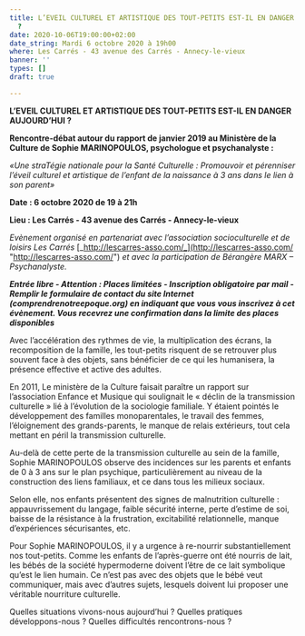 ```yaml
---
title: L’EVEIL CULTUREL ET ARTISTIQUE DES TOUT-PETITS EST-IL EN DANGER AUJOURD’HUI
  ?
date: 2020-10-06T19:00:00+02:00
date_string: Mardi 6 octobre 2020 à 19h00
where: Les Carrés - 43 avenue des Carrés - Annecy-le-vieux
banner: ''
types: []
draft: true

---
```

**L’EVEIL CULTUREL ET ARTISTIQUE DES TOUT-PETITS EST-IL EN DANGER AUJOURD’HUI ?**

**Rencontre-débat autour du rapport de janvier 2019 au Ministère de la Culture de Sophie MARINOPOULOS, psychologue et psychanalyste :**

_«Une straTégie nationale pour la Santé Culturelle : Promouvoir et pérenniser l’éveil culturel et artistique de l’enfant de la naissance à 3 ans dans le lien à son parent»_

**Date : 6 octobre 2020 de 19 à 21h**

**Lieu : Les Carrés - 43 avenue des Carrés - Annecy-le-vieux**

_Evènement organisé en partenariat avec l’association socioculturelle et de loisirs Les Carrés_ [_http://lescarres-asso.com/_](http://lescarres-asso.com/ "http://lescarres-asso.com/") _et avec la participation de Bérangère MARX – Psychanalyste._

**_Entrée libre - Attention : Places limitées - Inscription obligatoire par mail - Remplir le formulaire de contact du site Internet (comprendrenotreepoque.org) en indiquant que vous vous inscrivez à cet évènement. Vous recevrez une confirmation dans la limite des places disponibles_**

Avec l’accélération des rythmes de vie, la multiplication des écrans, la recomposition de la famille, les tout-petits risquent de se retrouver plus souvent face à des objets, sans bénéficier de ce qui les humanisera, la présence effective et active des adultes.

En 2011, Le ministère de la Culture faisait paraître un rapport sur l’association Enfance et Musique qui soulignait le « déclin de la transmission culturelle » lié à l’évolution de la sociologie familiale. Y étaient pointés le développement des familles monoparentales, le travail des femmes, l’éloignement des grands-parents, le manque de relais extérieurs, tout cela mettant en péril la transmission culturelle.

Au-delà de cette perte de la transmission culturelle au sein de la famille, Sophie MARINOPOULOS observe des incidences sur les parents et enfants de 0 à 3 ans sur le plan psychique, particulièrement au niveau de la construction des liens familiaux, et ce dans tous les milieux sociaux.

Selon elle, nos enfants présentent des signes de malnutrition culturelle : appauvrissement du langage, faible sécurité interne, perte d’estime de soi, baisse de la résistance à la frustration, excitabilité relationnelle, manque d’expériences sécurisantes, etc.

Pour Sophie MARINOPOULOS, il y a urgence à re-nourrir substantiellement nos tout-petits. Comme les enfants de l’après-guerre ont été nourris de lait, les bébés de la société hypermoderne doivent l’être de ce lait symbolique qu’est le lien humain. Ce n’est pas avec des objets que le bébé veut communiquer, mais avec d’autres sujets, lesquels doivent lui proposer une véritable nourriture culturelle.

Quelles situations vivons-nous aujourd’hui ? Quelles pratiques développons-nous ? Quelles difficultés rencontrons-nous ?